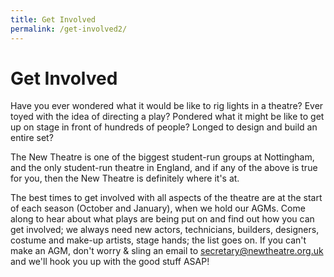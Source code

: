 ```yaml
---
title: Get Involved
permalink: /get-involved2/
---
```


# Get Involved

Have you ever wondered what it would be like to rig lights in a theatre? Ever toyed with the idea of directing a play? Pondered what it might be like to get up on stage in front of hundreds of people? Longed to design and build an entire set?

The New Theatre is one of the biggest student-run groups at Nottingham, and the only student-run theatre in England, and if any of the above is true for you, then the New Theatre is definitely where it's at.

The best times to get involved with all aspects of the theatre are at the start of each season (October and January), when we hold our AGMs. Come along to hear about what plays are being put on and find out how you can get involved; we always need new actors, technicians, builders, designers, costume and make-up artists, stage hands; the list goes on. If you can't make an AGM, don't worry & sling an email to <secretary@newtheatre.org.uk> and we'll hook you up with the good stuff ASAP!
